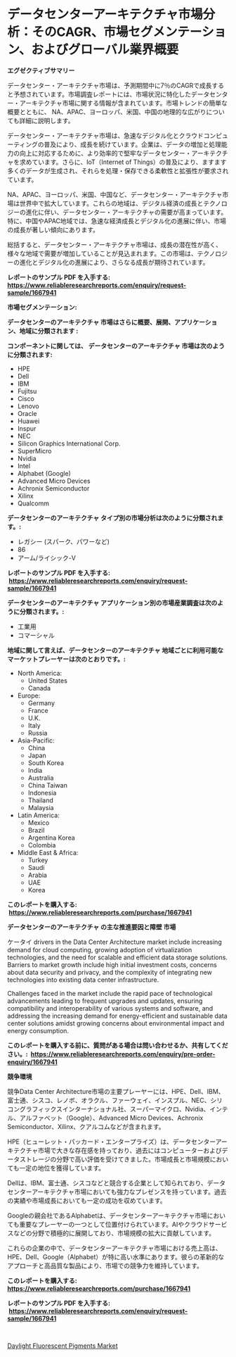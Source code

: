 <p><h1>データセンターアーキテクチャ市場分析：そのCAGR、市場セグメンテーション、およびグローバル業界概要</h1></p><p><strong>エグゼクティブサマリー</strong></p>
<p><p>データセンター・アーキテクチャ市場は、予測期間中に7％のCAGRで成長すると予想されています。市場調査レポートには、市場状況に特化したデータセンター・アーキテクチャ市場に関する情報が含まれています。市場トレンドの簡単な概要とともに、 NA、APAC、ヨーロッパ、米国、中国の地理的な広がりについても詳細に説明します。</p><p>データセンター・アーキテクチャ市場は、急速なデジタル化とクラウドコンピューティングの普及により、成長を続けています。企業は、データの増加と処理能力の向上に対応するために、より効率的で堅牢なデータセンター・アーキテクチャを求めています。さらに、IoT（Internet of Things）の普及により、ますます多くのデータが生成され、それらを処理・保存できる柔軟性と拡張性が要求されています。</p><p>NA、APAC、ヨーロッパ、米国、中国など、データセンター・アーキテクチャ市場は世界中で拡大しています。これらの地域は、デジタル経済の成長とテクノロジーの進化に伴い、データセンター・アーキテクチャの需要が高まっています。特に、中国やAPAC地域では、急速な経済成長とデジタル化の進展に伴い、市場の成長が著しい傾向にあります。</p><p>総括すると、データセンター・アーキテクチャ市場は、成長の潜在性が高く、様々な地域で需要が増加していることが見込まれます。この市場は、テクノロジーの進化とデジタル化の進展により、さらなる成長が期待されています。</p></p>
<p><strong>レポートのサンプル PDF を入手する: <a href="https://www.reliableresearchreports.com/enquiry/request-sample/1667941">https://www.reliableresearchreports.com/enquiry/request-sample/1667941</a></strong></p>
<p><strong>市場セグメンテーション:</strong></p>
<p><strong> データセンターのアーキテクチャ 市場はさらに概要、展開、アプリケーション、地域に分類されます :</strong></p>
<p><strong>コンポーネントに関しては、 データセンターのアーキテクチャ 市場は次のように分類されます: &nbsp;</strong></p>
<p><ul><li>HPE</li><li>Dell</li><li>IBM</li><li>Fujitsu</li><li>Cisco</li><li>Lenovo</li><li>Oracle</li><li>Huawei</li><li>Inspur</li><li>NEC</li><li>Silicon Graphics International Corp.</li><li>SuperMicro</li><li>Nvidia</li><li>Intel</li><li>Alphabet (Google)</li><li>Advanced Micro Devices</li><li>Achronix Semiconductor</li><li>Xilinx</li><li>Qualcomm</li></ul></p>
<p><strong> データセンターのアーキテクチャ タイプ別の市場分析は次のように分類されます。:</strong></p>
<p><ul><li>レガシー (スパーク、パワーなど)</li><li>86</li><li>アーム/ライシック-V</li></ul></p>
<p><strong>レポートのサンプル PDF を入手する: &nbsp;<a href="https://www.reliableresearchreports.com/enquiry/request-sample/1667941">https://www.reliableresearchreports.com/enquiry/request-sample/1667941</a></strong></p>
<p><strong> データセンターのアーキテクチャ アプリケーション別の市場産業調査は次のように分類されます。:</strong></p>
<p><ul><li>工業用</li><li>コマーシャル</li></ul></p>
<p><strong>地域に関して言えば、データセンターのアーキテクチャ 地域ごとに利用可能なマーケットプレーヤーは次のとおりです。:</strong></p>
<p><ul>
    <li>
        North America:
        <ul>
            <li>United States</li>
            <li>Canada</li>
        </ul>
    </li>
    <li>
        Europe:
        <ul>
            <li>Germany</li>
            <li>France</li>
            <li>U.K.</li>
            <li>Italy</li>
            <li>Russia</li>
        </ul>
    </li>
    <li>
        Asia-Pacific:
        <ul>
            <li>China</li>
            <li>Japan</li>
            <li>South Korea</li>
            <li>India</li>
            <li>Australia</li>
            <li>China Taiwan</li>
            <li>Indonesia</li>
            <li>Thailand</li>
            <li>Malaysia</li>
        </ul>
    </li>
    <li>
        Latin America:
        <ul>
            <li>Mexico</li>
            <li>Brazil</li>
            <li>Argentina Korea</li>
            <li>Colombia</li>
        </ul>
    </li>
    <li>
        Middle East & Africa:
        <ul>
            <li>Turkey</li>
            <li>Saudi</li>
            <li>Arabia</li>
            <li>UAE</li>
            <li>Korea</li>
        </ul>
    </li>
    </ul></p>
<p><strong>このレポートを購入する: &nbsp;<a href="https://www.reliableresearchreports.com/purchase/1667941">https://www.reliableresearchreports.com/purchase/1667941</a></strong></p>
<p><strong>データセンターのアーキテクチャ の主な推進要因と障壁 市場</strong></p>
<p><p>ケータイ drivers in the Data Center Architecture market include increasing demand for cloud computing, growing adoption of virtualization technologies, and the need for scalable and efficient data storage solutions. Barriers to market growth include high initial investment costs, concerns about data security and privacy, and the complexity of integrating new technologies into existing data center infrastructure.</p><p>Challenges faced in the market include the rapid pace of technological advancements leading to frequent upgrades and updates, ensuring compatibility and interoperability of various systems and software, and addressing the increasing demand for energy-efficient and sustainable data center solutions amidst growing concerns about environmental impact and energy consumption.</p></p>
<p><strong>このレポートを購入する前に、質問がある場合は問い合わせるか、共有してください。:&nbsp; <a href="https://www.reliableresearchreports.com/enquiry/pre-order-enquiry/1667941">https://www.reliableresearchreports.com/enquiry/pre-order-enquiry/1667941</a></strong></p>
<p><strong>競争環境</strong></p>
<p><p>競争Data Center Architecture市場の主要プレーヤーには、HPE、Dell、IBM、富士通、シスコ、レノボ、オラクル、ファーウェイ、インスプル、NEC、シリコングラフィックスインターナショナル社、スーパーマイクロ、Nvidia、インテル、アルファベット（Google）、Advanced Micro Devices、Achronix Semiconductor、Xilinx、クアルコムなどが含まれます。</p><p>HPE（ヒューレット・パッカード・エンタープライズ）は、データセンターアーキテクチャ市場で大きな存在感を持っており、過去にはコンピューターおよびデータストレージの分野で高い評価を受けてきました。市場成長と市場規模においても一定の地位を獲得しています。</p><p>Dellは、IBM、富士通、シスコなどと競合する企業として知られており、データセンターアーキテクチャ市場においても強力なプレゼンスを持っています。過去の実績や市場成長においても一定の成功を収めています。</p><p>Googleの親会社であるAlphabetは、データセンターアーキテクチャ市場においても重要なプレーヤーの一つとして位置付けられています。AIやクラウドサービスなどの分野で積極的に展開しており、市場規模の拡大に貢献しています。</p><p>これらの企業の中で、データセンターアーキテクチャ市場における売上高は、HPE、Dell、Google（Alphabet）が特に高い水準にあります。彼らの革新的なアプローチと高品質な製品により、市場での競争力を維持しています。</p></p>
<p><strong>このレポートを購入する: &nbsp; <a href="https://www.reliableresearchreports.com/purchase/1667941">https://www.reliableresearchreports.com/purchase/1667941</a></strong></p>
<p><strong>レポートのサンプル PDF を入手する: &nbsp;<a href="https://www.reliableresearchreports.com/enquiry/request-sample/1667941">https://www.reliableresearchreports.com/enquiry/request-sample/1667941</a></strong><strong></strong></p>
<p>&nbsp;</p>
<p><p><a href="https://automatic-knee-4c7.notion.site/Daylight-Fluorescent-Pigments-Market-Provides-a-Comprehensive-Analysis-Including-a-Macro-Overview-of-e9b6dac265e3479fa8936ee7d93901a7">Daylight Fluorescent Pigments Market</a></p></p>
